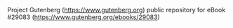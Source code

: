 Project Gutenberg (https://www.gutenberg.org) public repository for eBook #29083 (https://www.gutenberg.org/ebooks/29083)
